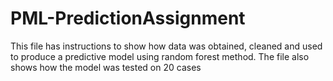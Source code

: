# PML-PredictionAssignment
This file has instructions to show how data was obtained, cleaned and used to produce a predictive model using random forest method. 
The file also shows how the model was tested on 20 cases
